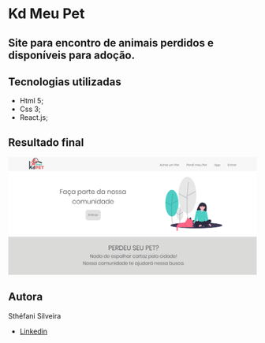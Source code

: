 # Kd Meu Pet

## Site para encontro de animais perdidos e disponíveis para adoção.

## Tecnologias utilizadas

- Html 5;
- Css 3;
- React.js;

## Resultado final

![](/src/assets/resultado.png)

## Autora

Sthéfani Silveira

- [Linkedin](https://www.linkedin.com/in/sth%C3%A9fani-silveira-7933a2191/)